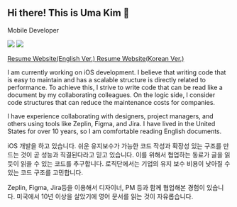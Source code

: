 ## Hi there! This is Uma Kim 👋

<!--
**umaKim/UmaKim** is a ✨ _special_ ✨ repository because its `README.md` (this file) appears on your GitHub profile.

Here are some ideas to get you started:

- 🔭 I’m currently working on ...
- 🌱 I’m currently learning ...
- 👯 I’m looking to collaborate on ...
- 🤔 I’m looking for help with ...
- 💬 Ask me about ...
- 📫 How to reach me: ...
- 😄 Pronouns: ...
- ⚡ Fun fact: ...
-->

<!-- <h3 align="center">  -->
  Mobile Developer
<!--   </h3> -->
<!-- <p align="center"> -->
<img src="https://img.shields.io/badge/Swift-F05138?style=flat-square&logo=Swift&logoColor=white"/> <img src="https://img.shields.io/badge/C++-3776AB?style=flat-square&logo=C++&logoColor=white"/>

<a href = "https://www.notion.so/I-am-YoonSuk-Kim-a-developer-who-constantly-strives-for-growth-958a88e2e6df408cae92b2008f1a1231?pvs=4"> Resume Website(English Ver.) <a/>
<a href = "https://glen-denim-7be.notion.site/96009707b70d4bf3a12c5d208c05c55e"> Resume Website(Korean Ver.) <a/>

I am currently working on iOS development. I believe that writing code that is easy to maintain and has a scalable structure is directly related to performance. To achieve this, I strive to write code that can be read like a document by my collaborating colleagues. On the logic side, I consider code structures that can reduce the maintenance costs for companies.

I have experience collaborating with designers, project managers, and others using tools like Zeplin, Figma, and Jira. I have lived in the United States for over 10 years, so I am comfortable reading English documents.




iOS 개발을 하고 있습니다. 쉬운 유지보수가 가능한 코드 작성과 확장성 있는 구조를 만드는 것이 곧 성능과 직결된다라고 믿고 있습니다. 이를 위해서 협업하는 동료가 글을 읽듯이 읽을 수 있는 코드를 추구합니다. 로직단에서는 기업의 유지 보수 비용이 낮아질 수 있는 코드 구조를 고민합니다.

Zeplin, Figma, Jira등을 이용해서 디자이너, PM 등과 함께 협업해본 경험이 있습니다. 미국에서 10년 이상을 살았기에 영어 문서를 읽는 것이 자유롭습니다.

<!--   [![Top Langs](https://github-readme-stats.vercel.app/api/top-langs/?username=umaKim)](https://github.com/umaKim/github-readme-stats) -->
